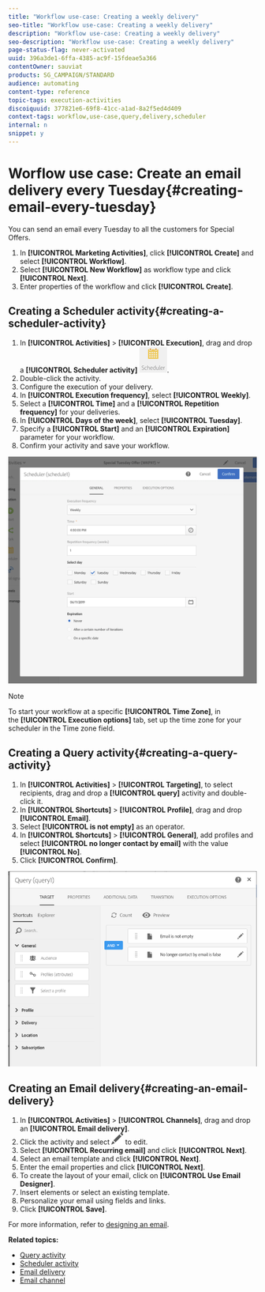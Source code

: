 ```yaml
---
title: "Workflow use-case: Creating a weekly delivery"
seo-title: "Workflow use-case: Creating a weekly delivery"
description: "Workflow use-case: Creating a weekly delivery"
seo-description: "Workflow use-case: Creating a weekly delivery"
page-status-flag: never-activated
uuid: 396a3de1-6ffa-4385-ac9f-15fdeae5a366
contentOwner: sauviat
products: SG_CAMPAIGN/STANDARD
audience: automating
content-type: reference
topic-tags: execution-activities 
discoiquuid: 377821e6-69f8-41cc-a1ad-8a2f5ed4d409
context-tags: workflow,use-case,query,delivery,scheduler
internal: n
snippet: y
---
```


# Worflow use case: Create an email delivery every Tuesday{#creating-email-every-tuesday}

You can send an email every Tuesday to all the customers for Special Offers.

1. In **[!UICONTROL Marketing Activities]**, click **[!UICONTROL Create]** and select **[!UICONTROL Workflow]**.
1. Select **[!UICONTROL New Workflow]** as workflow type and click **[!UICONTROL Next]**.
1. Enter properties of the workflow and click **[!UICONTROL Create]**.

## Creating a Scheduler activity{#creating-a-scheduler-activity}

1. In **[!UICONTROL Activities]** > **[!UICONTROL Execution]**, drag and drop a **[!UICONTROL Scheduler activity]** ![](assets/scheduler_icon.png).
1. Double-click the activity.
1. Configure the execution of your delivery. 
1. In **[!UICONTROL Execution frequency]**, select **[!UICONTROL Weekly]**.
1. Select a **[!UICONTROL Time]** and a **[!UICONTROL Repetition frequency]** for your deliveries.
1. In **[!UICONTROL Days of the week]**, select **[!UICONTROL Tuesday]**.
1. Specify a **[!UICONTROL Start]** and an **[!UICONTROL Expiration]** parameter for your workflow.
1. Confirm your activity and save your workflow.

![](assets/scheduler_properties.png)

>[!NOTE]
>
>To start your workflow at a specific **[!UICONTROL Time Zone]**, in the **[!UICONTROL Execution options]** tab, set up the time zone for your scheduler in the Time zone field.

## Creating a Query activity{#creating-a-query-activity}

1. In **[!UICONTROL Activities]** > **[!UICONTROL Targeting]**, to select recipients, drag and drop a **[!UICONTROL query]** activity and double-click it.
1. In **[!UICONTROL Shortcuts]** > **[!UICONTROL Profile]**, drag and drop **[!UICONTROL Email]**.
1. Select **[!UICONTROL is not empty]** as an operator.
1. In **[!UICONTROL Shortcuts]** > **[!UICONTROL General]**, add profiles and select **[!UICONTROL no longer contact by email]** with the value **[!UICONTROL No]**.
1. Click **[!UICONTROL Confirm]**.

![](assets/wf-complement-query.png)

## Creating an Email delivery{#creating-an-email-delivery}

1. In **[!UICONTROL Activities]** > **[!UICONTROL Channels]**, drag and drop an **[!UICONTROL Email delivery]**.
1. Click the activity and select ![](assets/edit_darkgrey-24px.png) to edit.
1. Select **[!UICONTROL Recurring email]** and click **[!UICONTROL Next]**.
1. Select an email template and click **[!UICONTROL Next]**.
1. Enter the email properties and click **[!UICONTROL Next]**.
1. To create the layout of your email, click on **[!UICONTROL Use Email Designer]**.
1. Insert elements or select an existing template.
1. Personalize your email using fields and links.
1. Click **[!UICONTROL Save]**.

For more information, refer to [designing an email](../../designing/using/about-email-content-design.md#designing-an-email-content-from-scratch).

**Related topics:**

* [Query activity](../..//automating/using/query.md)
* [Scheduler activity](../..//automating/using/scheduler.md)
* [Email delivery](../..//automating/using/email-delivery.md)
* [Email channel](../..//channels/using/creating-an-email.md)
